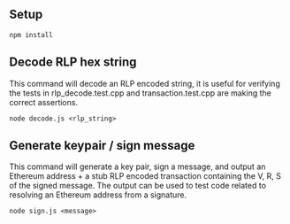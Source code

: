## Setup

```
npm install
```

## Decode RLP hex string

This command will decode an RLP encoded string, it is useful for verifying the tests in
rlp_decode.test.cpp and transaction.test.cpp are making the correct assertions.

```
node decode.js <rlp_string>
```

## Generate keypair / sign message

This command will generate a key pair, sign a message, and output an Ethereum address + a stub RLP encoded transaction
containing the V, R, S of the signed message. The output can be used to test code related to
resolving an Ethereum address from a signature.

```
node sign.js <message>
```
